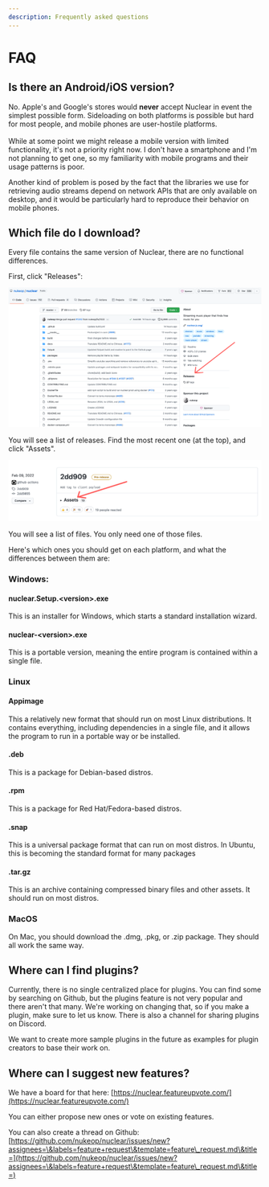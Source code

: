```yaml
---
description: Frequently asked questions
---
```


# FAQ

## Is there an Android/iOS version?

No. Apple's and Google's stores would **never** accept Nuclear in event the simplest possible form. Sideloading on both platforms is possible but hard for most people, and mobile phones are user-hostile platforms. \
\
While at some point we might release a mobile version with limited functionality, it's not a priority right now. I don't have a smartphone and I'm not planning to get one, so my familiarity with mobile programs and their usage patterns is poor.

Another kind of problem is posed by the fact that the libraries we use for retrieving audio streams depend on network APIs that are only available on desktop, and it would be particularly hard to reproduce their behavior on mobile phones.

## Which file do I download?

Every file contains the same version of Nuclear, there are no functional differences.

First, click "Releases":

![](.gitbook/assets/image.png)

You will see a list of releases. Find the most recent one (at the top), and click "Assets".

![](<.gitbook/assets/image (1).png>)

You will see a list of files. You only need one of those files.

Here's which ones you should get on each platform, and what the differences between them are:

### **Windows:**

#### **nuclear.Setup.\<version>.exe**

This is an installer for Windows, which starts a standard installation wizard.

#### nuclear-\<version>.exe

This is a portable version, meaning the entire program is contained within a single file.

### Linux

#### Appimage

This a relatively new format that should run on most Linux distributions. It contains everything, including dependencies in a single file, and it allows the program to run in a portable way or be installed.

#### .deb

This is a package for Debian-based distros.

#### .rpm

This is a package for Red Hat/Fedora-based distros.

#### .snap

This is a universal package format that can run on most distros. In Ubuntu, this is becoming the standard format for many packages

#### **.tar.gz**

This is an archive containing compressed binary files and other assets. It should run on most distros.

### MacOS

On Mac, you should download the .dmg, .pkg, or .zip package. They should all work the same way.

## Where can I find plugins?

Currently, there is no single centralized place for plugins. You can find some by searching on Github, but the plugins feature is not very popular and there aren't that many. We're working on changing that, so if you make a plugin, make sure to let us know. There is also a channel for sharing plugins on Discord.

We want to create more sample plugins in the future as examples for plugin creators to base their work on.

## Where can I suggest new features?

We have a board for that here: [https://nuclear.featureupvote.com/](https://nuclear.featureupvote.com/)

You can either propose new ones or vote on existing features.

You can also create a thread on Github: [https://github.com/nukeop/nuclear/issues/new?assignees=\&labels=feature+request\&template=feature\_request.md\&title=](https://github.com/nukeop/nuclear/issues/new?assignees=\&labels=feature+request\&template=feature\_request.md\&title=)
